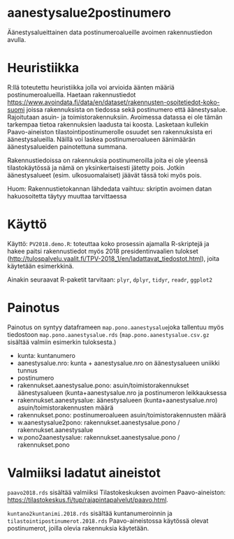 # aanestysalue2postinumero
Äänestysalueittainen data postinumeroalueille avoimen rakennustiedon avulla.

# Heuristiikka

R:llä toteutettu heuristiikka jolla voi arvioida äänten määriä postinumeroalueilla. Haetaan rakennustiedot https://www.avoindata.fi/data/en/dataset/rakennusten-osoitetiedot-koko-suomi joissa rakennuksista on tiedossa sekä postinumero että äänestysalue. Rajoitutaan asuin- ja toimistorakennuksiin. Avoimessa datassa ei ole tämän tarkempaa tietoa rakennuksien laadusta tai koosta. Lasketaan kullekin Paavo-aineiston tilastointipostinumerolle osuudet sen rakennuksista eri äänestysalueilla. Näillä voi laskea postinumeroalueen äänimäärän äänestysalueiden painotettuna summana. 

Rakennustiedoissa on rakennuksia postinumeroilla joita ei ole yleensä tilastokäytössä ja nämä on yksinkertaisesti jätetty pois. Jotkin äänestysalueet (esim. ulkosuomalaiset) jäävät tässä toki myös pois. 

Huom: Rakennustietokannan lähdedata vaihtuu: skriptin avoimen datan hakuosoitetta täytyy muuttaa tarvittaessa

# Käyttö

Käyttö: `PV2018.demo.R`: toteuttaa koko prosessin ajamalla R-skriptejä ja hakee paitsi rakennustiedot myös 2018 presidentinvaalien tulokset (http://tulospalvelu.vaalit.fi/TPV-2018_1/en/ladattavat_tiedostot.html), joita käytetään esimerkkinä. 

Ainakin seuraavat R-paketit tarvitaan: `plyr`, `dplyr`, `tidyr`, `readr`, `ggplot2`

# Painotus

Painotus on syntyy dataframeen `map.pono.aanestysalue`joka tallentuu myös tiedostoon `map.pono.aanestysalue.rds`
(`map.pono.aanestysalue.csv.gz` sisältää valmiin esimerkin tuloksesta.)

* kunta: kuntanumero
* aanestysalue.nro: kunta + aanestysalue.nro on äänestysalueen uniikki tunnus
* postinumero                  
* rakennukset.aanestysalue.pono: asuin/toimistorakennukset äänestysalueen (kunta+aanestysalue.nro ja postinumeron leikkauksessa
* rakennukset.aanestysalue: äänestysalueen (kunta+aanestysalue.nro) asuin/toimistorakennusten määrä 
* rakennukset.pono: postinumeroalueen asuin/toimistorakennusten määrä
* w.aanestysalue2pono: rakennukset.aanestysalue.pono / rakennukset.aanestysalue
* w.pono2aanestysalue: rakennukset.aanestysalue.pono / rakennukset.pono          

# Valmiiksi ladatut aineistot

`paavo2018.rds` sisältää valmiiksi Tilastokeskuksen avoimen Paavo-aineiston: https://tilastokeskus.fi/tup/rajapintapalvelut/paavo.html. 

`kuntano2kuntanimi.2018.rds` sisältää kuntanumeroinnin ja `tilastointipostinumerot.2018.rds` Paavo-aineistossa käytössä olevat postinumerot, joilla olevia rakennuksia käytetään. 
